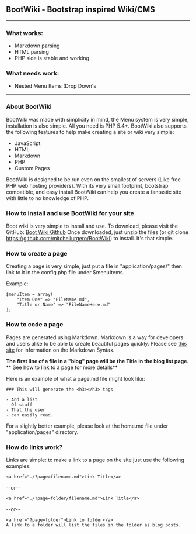 ## BootWiki - Bootstrap inspired Wiki/CMS

---

### What works:
- Markdown parsing
- HTML parsing
- PHP side is stable and working

### What needs work:
- Nested Menu Items (Drop Down's

---

### About BootWiki

BootWiki was made with simplicity in mind, the Menu system is very simple, installation is also simple. All you need is PHP 5.4+.
BootWiki also supports the following features to help make creating a site or wiki very simple:
- JavaScript
- HTML
- Markdown
- PHP
- Custom Pages

BootWiki is designed to be run even on the smallest of servers (Like free PHP web hosting providers). With its very small footprint, bootstrap compatible, and easy install BootWiki can help you create a fantastic site with little to no knowledge of PHP.

### How to install and use BootWiki for your site

Boot wiki is very simple to install and use. To download, please visit the GitHub: [Boot Wiki Github](https://github.com/mitchellurgero/BootWiki)
Once downloaded, just unzip the files (or git clone https://github.com/mitchellurgero/BootWiki) to install. It's that simple.

### How to create a page

Creating a page is very simple, just put a file in "application/pages/" then link to it in the config.php file under $menuItems. 

Example:

```
$menuItem = array(
	"Item One" => "FileName.md",
	"Title or Name" => "FileNameHere.md"
);
```

### How to code a page
Pages are generated using Markdown. Markdown is a way for developers and users alike to be able to create beautiful pages quickly. Please see [this site](https://daringfireball.net/projects/markdown/syntax) for information on the Markdown Syntax.

**The first line of a file in a "blog" page will be the Title in the blog list page.**
** See how to link to a page for more details**

Here is an example of what a page.md file might look like:

```
### This will generate the <h3></h3> tags

- And a list
- Of stuff
- That the user
- can easily read.

```
For a slightly better example, please look at the home.md file under "application/pages" directory.

### How do links work?
Links are simple: to make a link to a page on the site just use the following examples:
```
<a href="./?page=filename.md">Link Title</a>
```
--or--
```
<a href="./?page=folder/filename.md">Link Title</a>
```
--or--
```
<a href="?page=folder">Link to folder</a>
A link to a folder will list the files in the folder as blog posts.
```
